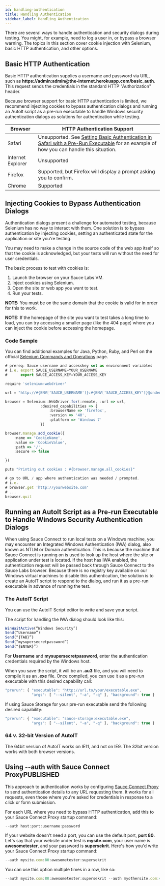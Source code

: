 ```yaml
---
id: handling-authentication
title: Handling Authentication
sidebar_label: Handling Authentication
---
```

There are several ways to handle authentication and security dialogs during testing. You might, for example, need to log a user in, or bypass a browser warning. The topics in this section cover cookie injection with Selenium, basic HTTP authentication, and other options.

## Basic HTTP Authentication
Basic HTTP authentication supplies a username and password via URL, such as **https://admin:admin@<span></span>the-internet.herokuapp.com/basic_auth**. This request sends the credentials in the standard HTTP "Authorization" header.

Because browser support for basic HTTP authentication is limited, we recommend injecting cookies to bypass authentication dialogs and running an AutoIt script as a pre-run executable to handle Windows security authentication dialogs as solutions for authentication while testing.

| Browser | HTTP Authentication Support |
| ------------- | ------------- |
| Safari  | Unsupported. See [Setting Basic Authentication in Safari with a Pre-Run Executable](https://wiki.saucelabs.com/display/DOCS/Setting+Basic+Authentication+in+Safari+with+a+Pre-Run+Executable) for an example of how you can handle this situation.  |
| Internet Explorer  | Unsupported  |
| Firefox  | Supported, but Firefox will display a prompt asking you to confirm.  |
| Chrome  | Supported  |

## Injecting Cookies to Bypass Authentication Dialogs
Authentication dialogs present a challenge for automated testing, because Selenium has no way to interact with them. One solution is to bypass authentication by injecting cookies, setting an authenticated state for the application or site you're testing.

You may need to make a change in the source code of the web app itself so that the cookie is acknowledged, but your tests will run without the need for user credentials.

The basic process to test with cookies is:
1. Launch the browser on your Sauce Labs VM.
2. Inject cookies using Selenium.
3. Open the site or web app you want to test.
4. Run your tests.

**NOTE:** You must be on the same domain that the cookie is valid for in order for this to work.

**NOTE:** If the homepage of the site you want to test takes a long time to load, you can try accessing a smaller page (like the 404 page) where you can inject the cookie before accessing the homepage.

### Code Sample
You can find additional examples for Java, Python, Ruby, and Perl on the official [Selenium Commands and Operations](https://www.selenium.dev/documentation/en/) page.

```js
# prereq: Sauce username and accesskey set as environment variables
# i.e. export SAUCE_USERNAME=YOUR_USERNAME
#      export SAUCE_ACCESS_KEY=YOUR_ACCESS_KEY

require 'selenium-webdriver'

url = "http://#{ENV['SAUCE_USERNAME']}:#{ENV['SAUCE_ACCESS_KEY']}@ondemand.saucelabs.com:80/wd/hub".strip

browser = Selenium::WebDriver.for(:remote, :url => url,
                :desired_capabilities => {
                    :browserName => 'firefox',
                    :version => '40',
                    :platform => 'Windows 7'
                })

browser.manage.add_cookie({
    :name => 'CookieName',
    :value => 'CookieValue',
    :path => '/',
    :secure => false

})

puts "Printing out cookies : #{browser.manage.all_cookies}"

# go to URL / app where authentication was needed / prompted.
# i.e.
# browser.get 'http://yourwebsite.com'
# ...
browser.quit
```

## Running an AutoIt Script as a Pre-run Executable to Handle Windows Security Authentication Dialogs

When using Sauce Connect to run local tests on a Windows machine, you may encounter an Integrated Windows Authentication (IWA) dialog, also known as NTLM or Domain authentication. This is because the machine that Sauce Connect is running on is used to look up the host where the site or application under test is located. If the host has IWA enabled, the authentication request will be passed back through Sauce Connect to the Sauce Labs browser. Because there is no registry key available on our Windows virtual machines to disable this authentication, the solution is to create an AutoIT script to respond to the dialog, and run it as a pre-run executable in advance of running the test.

### The AutoIT Script
You can use the AutoIT Script editor to write and save your script.

The script for handling the IWA dialog should look like this:

```js
WinWaitActive(“Windows Security”)
Send(“Username”)
Send(“{TAB}”)
Send(“mysupersecretpassword”)
Send(“{ENTER}”)
```
For **Username** and **mysupersecretpassword**, enter the authentication credentials required by the Windows host.

When you save the script, it will be an **.au3** file, and you will need to compile it as an **.exe** file. Once compiled, you can use it as a pre-run executable with this desired capability call:

```js
"prerun": { "executable": "http://url.to/your/executable.exe",
            "args": [ "--silent", "-a", "-q" ], "background": true }
```
If using Sauce Storage for your pre-run executable send the following desired capability:
```js
"prerun": { "executable": "sauce-storage:executable.exe",
            "args": [ "--silent", "-a", "-q" ], "background": true }
```
### 64 v. 32-bit Version of AutoIT

 The 64bit version of AutoIT works on IE11, and not on IE9. The 32bit version works with both browser versions.

 ## Using **--auth** with **Sauce Connect ProxyPUBLISHED**

This approach to authentication works by configuring [Sauce Connect Proxy](https://wiki.saucelabs.com/display/DOCS/Sauce+Connect+Proxy) to send authentication details to any URL requesting them. It works for all requests, even those where you're asked for credentials in response to a click or form submission.


For each URL where you need to bypass HTTP authentication, add this to your Sauce Connect Proxy startup command:
```js
--auth host:port:username:password
```
If your website doesn't need a port, you can use the default port, **port 80**. Let's say that your website under test is **mysite.com**, your user name is **awesometester**, and your password is **supersekrit**. Here's how you'd write your Sauce Connect Proxy startup command:
```js
--auth mysite.com:80:awesometester:supersekrit
```
You can use this option multiple times in a row, like so:
```js
--auth mysite.com:80:awesometester:supersekrit --auth myothersite.com:443:awesometester:supersekrit --auth mythirdsite.com:80:awesometester:supersekrit
```
